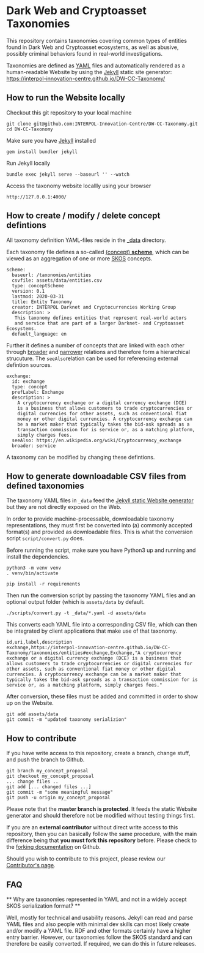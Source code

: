# Dark Web and Cryptoasset Taxonomies

This repository contains taxonomies covering common types of entities found in Dark Web and Cryptoasset ecosystems, as well as abusive, possibly criminal behaviors found in real-world investigations.

Taxonomies are defined as [YAML][yaml] files and automatically rendered as a human-readable Website by using the [Jekyll][jekyll] static site generator: https://interpol-innovation-centre.github.io/DW-CC-Taxonomy/

## How to run the Website locally

Checkout this git repository to your local machine

	git clone git@github.com:INTERPOL-Innovation-Centre/DW-CC-Taxonomy.git
	cd DW-CC-Taxonomy

Make sure you have [Jekyll][jekyll] installed

	gem install bundler jekyll

Run Jekyll locally

	bundle exec jekyll serve --baseurl '' --watch

Access the taxonomy website locallly using your browser

	http://127.0.0.1:4000/

## How to create / modify / delete concept defintions

All taxonomy definition YAML-files reside in the [\_data](_data) directory.

Each taxonomy file defines a so-called [(concept) **scheme**](https://www.w3.org/2009/08/skos-reference/skos.html#ConceptScheme), which can be viewed as an aggregation of one or more [SKOS][skos] concepts.

	scheme:
	  baseurl: /taxonomies/entities
	  csvfile: assets/data/entities.csv  
	  type: conceptScheme
	  version: 0.1
	  lastmod: 2020-03-31
	  title: Entity Taxonomy
	  creator: INTERPOL Darknet and Cryptocurrencies Working Group
	  description: >
	   This taxonomy defines entities that represent real-world actors
	   and service that are part of a larger Darknet- and Cryptoasset Ecosystems.
	  default_language: en

Further it defines a number of concepts that are linked with each other through [broader](https://www.w3.org/2009/08/skos-reference/skos.html#broader)
and [narrower](https://www.w3.org/2009/08/skos-reference/skos.html#narrower) relations and therefore form a hierarchical strucuture. The `seeAlso`relation can be used for referencing external defintion sources.

	exchange:
	  id: exchange
	  type: concept
	  prefLabel: Exchange
	  description: >
	    A cryptocurrency exchange or a digital currency exchange (DCE)
	    is a business that allows customers to trade cryptocurrencies or
	    digital currencies for other assets, such as conventional fiat
	    money or other digital currencies. A cryptocurrency exchange can
	    be a market maker that typically takes the bid-ask spreads as a
	    transaction commission for is service or, as a matching platform,
	    simply charges fees.
	  seeAlso: https://en.wikipedia.org/wiki/Cryptocurrency_exchange
	  broader: service

A taxonomy can be modified by changing these defintions.

## How to generate downloadable CSV files from defined taxonomies

The taxonomy YAML files in `_data` feed the [Jekyll static Website generator][jekyll] but they are not directly exposed on the Web.

In order to provide machine-processable, downloadable taxonomy representations, they must first be converted into (a) commonly accepted format(s) and provided as downloadable files. This is what the conversion script `script/convert.py` does.

Before running the script, make sure you have Python3 up and running and install the dependencies.

	python3 -m venv venv
	. venv/bin/activate

	pip install -r requirements

Then run the conversion script by passing the taxonomy YAML files and an optional output folder (which is `assets/data` by default.

	./scripts/convert.py -t _data/*.yaml -d assets/data	

This converts each YAML file into a corresponding CSV file, which can then be integrated by client applications that make use of that taxonomy.

	id,uri,label,description
	exchange,https://interpol-innovation-centre.github.io/DW-CC-Taxonomy/taxonomies/entities#exchange,Exchange,"A cryptocurrency exchange or a digital currency exchange (DCE) is a business that allows customers to trade cryptocurrencies or digital currencies for other assets, such as conventional fiat money or other digital currencies. A cryptocurrency exchange can be a market maker that typically takes the bid-ask spreads as a transaction commission for is service or, as a matching platform, simply charges fees."

After conversion, these files must be added and committed in order to show up on the Website.

	git add assets/data
	git commit -m "updated taxonomy serializion"

## How to contribute

If you have write access to this repository, create a branch, change stuff, and push the branch to Github.

	git branch my_concept_proposal
	git checkout my_concept_proposal
	... change files ..
	git add [... changed files ...]
	git commit -m "some meaningful message"
	git push -u origin my_concept_proposal

Please note that the **master branch is protected**. It feeds the static Website generator and should therefore not be modified without testing things first.

If you are an **external contributor** without direct write access to this repository, then you can basically follow the same procedure, with the main difference being that **you must fork this repository** before. Please check to the [forking documentation](https://guides.github.com/activities/forking/) on Github.

Should you wish to contribute to this project, please review our [Contributor's page][contributing].

## FAQ

** Why are taxonomies represented in YAML and not in a widely accept SKOS serialization format? **

Well, mostly for technical and usability reasons. Jekyll can read and parse YAML files and also people with minimal dev skills can most likely create and/or modify a YAML file. RDF and other formats certainly have a higher entry barrier. However, our taxonomies follow the SKOS standard and can therefore be easily converted. If required, we can do this in future releases.


[contributing]: CONTRIBUTING.md
[yaml]: https://yaml.org/
[jekyll]: https://jekyllrb.com/
[python]: https://www.python.org/
[skos]: https://www.w3.org/2004/02/skos/
